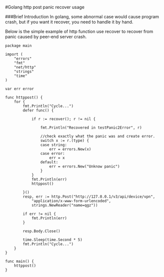 #Golang http post panic recover usage

###Brief Introduction
In golang, some abnormal case would cause program crash, but if you want it recover, you need to handle it by hand.

Below is the simple example of http function use recover to recover from panic caused by peer-end server crash.

```
package main

import (
	"errors"
	"fmt"
	"net/http"
	"strings"
	"time"
)

var err error

func httppost() {
	for {
		fmt.Println("Cycle...")
		defer func() {

			if r := recover(); r != nil {

				fmt.Println("Recovered in testPanic2Error", r)

				//check exactly what the panic was and create error.
				switch x := r.(type) {
				case string:
					err = errors.New(x)
				case error:
					err = x
				default:
					err = errors.New("Unknow panic")
				}
			}
			fmt.Println(err)
			httppost()

		}()
		resp, err := http.Post("http://127.0.0.1/v3/api/device/vpn",
			"application/x-www-form-urlencoded",
			strings.NewReader("name=qgz"))

		if err != nil {
			fmt.Println(err)
		}

		resp.Body.Close()

		time.Sleep(time.Second * 5)
		fmt.Println("Cycle...")
	}
}

func main() {
	httppost()
}

```
